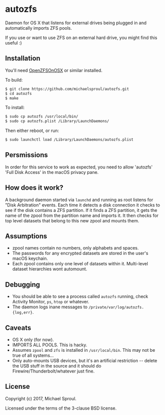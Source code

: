 # autozfs

Daemon for OS X that listens for external drives being plugged in and automatically imports
ZFS pools.

If you use or want to use ZFS on an external hard drive, you might find this useful :)

## Installation

You'll need [OpenZFSOnOSX][] or similar installed.

To build:

```bash
$ git clone https://github.com/michaelsproul/autozfs.git
$ cd autozfs
$ make
```

To install:

```bash
$ sudo cp autozfs /usr/local/bin/
$ sudo cp autozfs.plist /Library/LaunchDaemons/
```

Then either reboot, or run:

```bash
$ sudo launchctl load /Library/LaunchDaemons/autozfs.plist
```

## Persmissions

In order for this service to work as expected, you need to allow 'autozfs' 'Full Disk Access' in the macOS privacy pane.

## How does it work?

A background daemon started via `launchd` and running as root listens for "Disk Arbitration"
events. Each time it detects a disk connection it checks to see if the disk contains a ZFS partition.
If it finds a ZFS partition, it gets the name of the zpool from the partition name and imports it.
It then checks for top level datasets that belong to this new zpool and mounts them. 

## Assumptions

* zpool names contain no numbers, only alphabets and spaces.
* The passwords for any encrypted datasets are stored in the user's macOS keychain.
* Each zpool contains only one level of datasets within it. Multi-level dataset hierarchies wont automount.

## Debugging

* You should be able to see a process called `autozfs` running, check Activity Monitor, `ps`,
  `htop` or whatever.
* The daemon logs inane messages to `/private/var/log/autozfs.{log,err}`.

## Caveats

* OS X only (for now).
* IMPORTS ALL POOLS. This is hacky.
* Assumes `zpool` and `zfs` is installed in `/usr/local/bin`. This may not be true of all systems...
* Only auto-mounts USB devices, but it's an artificial restriction -- delete the USB stuff
  in the source and it should do Firewire/Thunderbolt/whatever just fine.

## License

Copyright (c) 2017, Michael Sproul.

Licensed under the terms of the 3-clause BSD license.

[OpenZFSOnOSX]: https://openzfsonosx.org/wiki/Downloads
